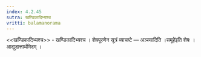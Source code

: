 ```yaml
---
index: 4.2.45
sutra: खण्डिकादिभ्यश्च
vritti: balamanorama
---
```


<<खण्डिकादिभ्यश्च>> - खण्डिकादिभ्यश्च । शेषपूरणेन सूत्रं व्याचष्टे — अञ्स्यादिति ।समूहे॑इति शेषः । आद्युदात्तार्थमिदम् । 